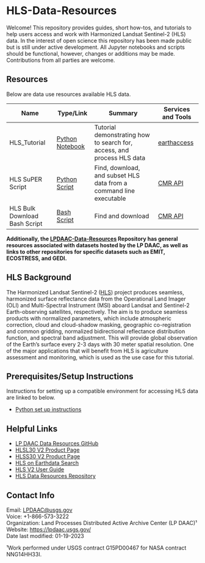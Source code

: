 # HLS-Data-Resources  

Welcome! This repository provides guides, short how-tos, and tutorials to help users access and work with Harmonized Landsat Sentinel-2 (HLS) data. In the interest of open science this repository has been made public but is still under active development. All Jupyter notebooks and scripts should be functional, however, changes or additions may be made. Contributions from all parties are welcome.  

## Resources  

Below are data use resources available HLS data.  

|Name|Type/Link|Summary|Services and Tools|
|----|---------|-------|------------------|
| HLS_Tutorial | [Python Notebook](python/tutorials/HLS_Tutorial.ipynb) | Tutorial demonstrating how to search for, access, and process HLS data | [earthaccess](https://github.com/nsidc/earthaccess) |
| HLS SuPER Script | [Python Script](python/scripts/HLS_SuPER/) | Find, download, and subset HLS data from a command line executable | [CMR API](https://cmr.earthdata.nasa.gov/search/site/docs/search/api.html) |
| HLS Bulk Download Bash Script | [Bash Script](bash/hls-bulk-download/)| Find and download | [CMR API](https://cmr.earthdata.nasa.gov/search/site/docs/search/api.html) |

**Additionally, the [LPDAAC-Data-Resources](https://github.com/nasa/LPDAAC-Data-Resources) Repository has general resources associated with datasets hosted by the LP DAAC, as well as links to other repositories for specific datasets such as EMIT, ECOSTRESS, and GEDI.**

## HLS Background

The  Harmonized Landsat Sentinel-2 ([HLS](https://lpdaac.usgs.gov/data/get-started-data/collection-overview/missions/harmonized-landsat-sentinel-2-hls-overview/)) project produces seamless, harmonized surface reflectance data from the Operational Land Imager (OLI) and Multi-Spectral Instrument (MSI) aboard Landsat and Sentinel-2 Earth-observing satellites, respectively. The aim is to produce seamless products with normalized parameters, which include atmospheric correction, cloud and cloud-shadow masking, geographic co-registration and common gridding, normalized bidirectional reflectance distribution function, and spectral band adjustment. This will provide global observation of the Earth’s surface every 2-3 days with 30 meter spatial resolution. One of the major applications that will benefit from HLS is agriculture assessment and monitoring, which is used as the use case for this tutorial.

## Prerequisites/Setup Instructions

Instructions for setting up a compatible environment for accessing HLS data are linked to below.

- [Python set up instructions](https://github.com/nasa/LPDAAC-Data-Resources/blob/main/setup/setup_instructions_python.md)

## Helpful Links  

- [LP DAAC Data Resources GitHub](https://github.com/nasa/LPDAAC-Data-Resources)
- [HLSL30 V2 Product Page](https://www.doi.org/10.5067/HLS/HLSL30.002)  
- [HLSS30 V2 Product Page](https://www.doi.org/10.5067/HLS/HLSS30.002)  
- [HLS on Earthdata Search](https://search.earthdata.nasa.gov/search?q=%22HLSS30%22)  
- [HLS V2 User Guide](https://lpdaac.usgs.gov/documents/1326/HLS_User_Guide_V2.pdf)  
- [HLS Data Resources Repository](https://github.com/nasa/HLS-Data-Resources)  

## Contact Info  

Email: <LPDAAC@usgs.gov>  
Voice: +1-866-573-3222  
Organization: Land Processes Distributed Active Archive Center (LP DAAC)¹  
Website: <https://lpdaac.usgs.gov/>  
Date last modified: 01-19-2023  

¹Work performed under USGS contract G15PD00467 for NASA contract NNG14HH33I.  
